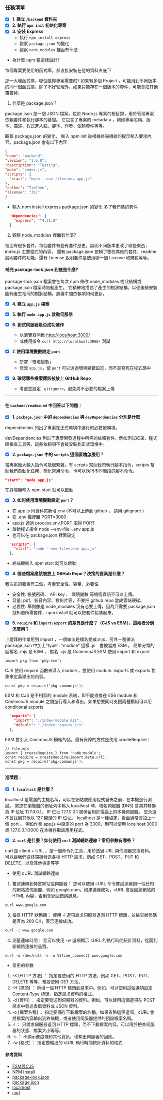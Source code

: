 ### 任務清單

- [x] **1. 建立 `/backend` 資料夾**
- [x] **2. 執行 `npm init` 初始化專案**
- [x] **3. 安裝 Express**
  - 執行 `npm install express`
  - 觀察 `package.json` 的變化
  - 觀察 `node_modules` 裡面有什麼

- 為什麼 npm 要這樣設計?
  
每個專案要使用的函式庫，都直接安裝在他的資料夾底下

那一大堆函式庫，哪個是你專案需要的? 如果有多個 Project ，可能用到不同版本的同一個函式庫，除了不好管理外，如果只能存在一個版本的套件，可能會把其他覆蓋掉。

1. 什麼是 package.json？
   
package.json 是一個 JSON 檔案，位於 Node.js 專案的根目錄，用於管理專案依賴套件和執行腳本的基礎。
它包含了專案的 metadata ，例如專案名稱、版本、描述、程式進入點、腳本、作者、依賴套件等等。 

觀察 package.json 的變化， 輸入 npm init 後根據終端機給的提示輸入要求內容，package.json 會有以下內容

```json
{
"name": "backend",
"version": "1.0.0",
"description": "Testing",
"main": "index.js", 
"scripts": {
  "start": "node --env-file=.env app.js"
},
"author": "TimChen",
"license": "ISC"
}
```


- 輸入 npm install express  package.json 的變化 多了我們裝的套件

```json
  "dependencies": {
    "express": "^4.21.0"
  }
```

2. 觀察 node_modules 裡面有什麼?


裡面有很多套件，每個套件有些有套件歷史，說明不同版本更改了哪些東西，index.js 主要程式的內容，
還有 package.json 依賴了哪些其他的套件，readme 說明套件的功能，還有 License 說明套件是使用哪一個 License 和規範等等。 

#### 補充 package-lock.json 到底是什麼?
package-lock.json 檔案會在每次 npm 修改 node_modules 樹狀結構或 package.json 檔案時自動產生。
它精確地描述了產生的樹狀結構，以便後續安裝能夠產生相同的樹狀結構，無論中間依賴項如何更新。

- [x] **4. 建立 `app.js` 檔案**
- [x] **5. 執行 `node app.js` 啟動伺服器**

- [x] **6. 測試伺服器是否成功運作**
  - 以瀏覽器開啟 [http://localhost:3000/](http://localhost:3000/)
  - 或使用指令 `curl http://localhost:3000/` 測試

- [x] **7. 使用環境變數設定 `port`**
  - 研究「環境變數」
  - 修改 `app.js`，使 `port` 可以透過環境變數設定，而不是寫死在程式碼中

- [x] **8. 確認哪些檔案應該被放上 GitHub Repo**
  - 考慮並設定 `.gitignore`，避免將不必要的檔案上傳

---

#### 在 `backend/readme.md` 中回答以下問題：

- [x] **1. `package.json` 中的 `dependencies` 與 `devDependencies` 分別是什麼**

dependencies 列出了專案在正式環境中運行的必要依賴項。

devDependencies 列出了專案開發過程中所需的依賴套件，例如測試框架、程式碼檢查工具等，這些依賴項不會被安裝到正式環境中。

- [x] **2. `package.json` 中的 `scripts` 這個區塊怎麼用？**

當專案龐大輸入指令可能很繁雜，有 scripts 幫助我們執行腳本指令，scripts 幫助我們自動化任務、簡化常用命令，也可以執行不同階段的腳本命令。
```json
"start": "node app.js"  
```
在終端機輸入 npm start 就可以啟動
- [x] **3. 如何使用環境變數設定 `port`？**
- 在 app.js 同資料夾新增.env (不可以上傳到 github ， 請用 gitignore )
- 在 .env 檔裡面 PORT=3000
- app.js 透過 process.env.PORT 取得 PORT
- 啟動程式指令 node --env-file=.env app.js
- 也可以在 package.json 裡面設定
```json
  "scripts": {
    "start": "node --env-file=.env app.js"
  },
```
- 終端機輸入 npm start 就可以啟動!

- [x] **4. 哪些檔案應該被放上 GitHub Repo？決策的要素是什麼？**

我決策的要素有三個，考量安全性、容量、必要性
- 安全性: 帳號密碼、 API key 、 環境變數 等機密資訊不可以上傳。 
- 容量: pdf、影音內容、投影片等，不要把 github repo 當成雲端硬碟。
- 必要性: 舉例像是 node_modules 沒有必要上傳，因為只需要 package.json 就知道所需套件，npm install 就可以把套件給裝起來。

- [x] **5. `require` 和 `import/export` 的差異是什麼？（CJS vs ESM），這兩者分別怎麼用？**

上禮拜的作業用到 import ，一個做法是檔名變成.mjs，另外一種做法 package.json 中加上"type": "module"
這樣 .js　會被當成 ESM 。 簡單分類的話檔名 .mjs 是 ESM ， 檔名 .cjs 是 CommonJS
ESM 使用 import 和 export 
```
import pkg from 'pkg-esm';
```

CJS 使用 require 函數來導入 module ，並使用 module. exports 或 exports 對象來定義導出的內容。

```
const pkg = require('pkg-commonjs');
```

ESM 和 CJS 是不相容的 module 系統，即不能直接在 ES6 module 和 CommonJS module 之間進行導入和導出，如果想要同時支援兩種模組可以用 conditional exports
```json
  "exports": {
    "import": "./index-module.mjs",
    "default": "./index-require.cjs"
  },

```
ESM 要引入 CommonJS 模組的話，最有保障的方式是使用 createRequire：
```
// file.mjs
import { createRequire } from 'node:module';
const require = createRequire(import.meta.url);
const pkg = require('pkg-commonjs');
```
---

#### 進階題：

- [x] **1. `localhost` 是什麼？**

localhost 是電腦的主機名稱，可以在網站或應用程式發佈之前，在本機進行測試。
當您在瀏覽器的網址列中輸入 localhost 時，域名伺服器 (DNS) 會將其轉換為 IP 位址 127.0.0.1。
IP 位址 127.0.0.1 被保留用於電腦上的本機伺服器。 您永遠不會找到其他以 127 開頭的 IP 位址。
localhost 是一種協定，後面通常會加上一個 port 。 例如作業 app.js 中設定的 port 為 3000，則可以使用 localhost:3000 或 127.0.0.1:3000 在本機存取該應用程式。

- [x] **2. `curl` 是什麼？如何使用 `curl` 測試網路連線？常用參數有哪些？**

curl 是 client + URL ，是一個命令列工具，用於透過 URL 與伺服器交換資料。
可以讓我們從終端機發送各種 HTTP 請求，例如 GET、POST、PUT 和 DELETE，以及其他協定等等

- 使用 cURL 測試網路連線
  
1. 嘗試連線到特定網站或伺服器：
您可以使用 cURL 命令嘗試連線到一個已知的網站或伺服器，例如 google.com。如果連線成功，cURL 會返回該網站的 HTML 內容，否則會返回錯誤訊息。
```bash
curl www.google.com 
```
3. 檢查 HTTP 狀態碼：
使用 -I 選項請求伺服器返回 HTTP 標頭，並檢查狀態碼是否為 200 OK，表示連線成功。
```bash
curl -I www.google.com
```
4. 測量連線時間：
您可以使用 -w 選項顯示 cURL 的執行時間統計資料，從而判斷網路連線的品質。
```
curl -o /dev/null -s -w %{time_connect} www.google.com
```

- 常用的參數

1. -X [HTTP 方法] ： 指定要使用的 HTTP 方法，例如 GET、POST、PUT、DELETE 等等，預設使用 GET 方法。
2. -H [標頭] ： 新增一個 HTTP 標頭到請求中。例如，可以使用這個選項設定 Content-Type 標頭，指定請求資料的格式。
3. -d [資料] ： 指定要發送到伺服器的資料。例如，可以使用這個選項在 POST 請求中發送表單資料或 JSON 資料。
4. -o [檔案名稱] ： 指定要儲存下載檔案的名稱。如果省略這個選項，cURL 會將檔案內容輸出到終端機，或者使用伺服器提供的預設檔案名稱。
5. -I ： 只請求伺服器返回 HTTP 標頭，而不下載檔案內容。可以用於檢查伺服器的狀態、檔案大小等等。
6. -s ： 不顯示進度條和其他資訊，僅輸出伺服器的回應。
7. -w [格式] ： 指定要輸出的 cURL 執行時間統計資料的格式


#### 參考資料
- [ESM與CJS](https://vocus.cc/article/649cc0e0fd89780001a7d34d)
- [ NPM Install ](https://ithelp.ithome.com.tw/articles/10191783)
- [package-lock.json](https://docs.npmjs.com/cli/v10/configuring-npm/package-lock-json)
- [package.json](https://github.com/npm/package-json/blob/main/package.json)
- [localhost](https://www.freecodecamp.org/news/what-is-localhost/)
- [curl](https://blog.hubspot.com/website/curl-command)
